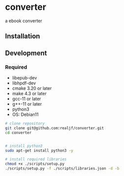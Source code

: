# converter
a ebook converter


## Installation


## Development
### Required
- libepub-dev
- libhpdf-dev
- cmake 3.20 or later
- make 4.3 or later
- gcc-11 or later
- g++-11 or later
- python3
- OS: Debian11
  
```sh
# clone repository
git clone git@github.com:realjf/converter.git
cd converter


# install python3
sudo apt-get install python3 -y

# install required libraries
chmod +x ./scripts/setup.py
./scripts/setup.py -f ./scripts/libraries.json -d -b


```




